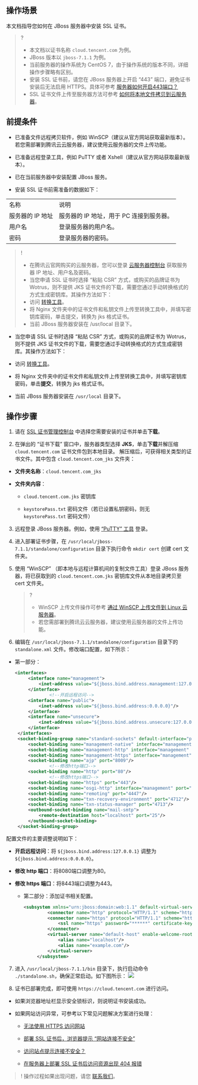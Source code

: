 ## 操作场景

本文档指导您如何在 JBoss 服务器中安装 SSL 证书。

>?
> 
> - 本文档以证书名称 `cloud.tencent.com` 为例。
> - JBoss 版本以 `jboss-7.1.1` 为例。
> - 当前服务器的操作系统为 CentOS 7，由于操作系统的版本不同，详细操作步骤略有区别。
> - 安装 SSL 证书前，请您在 JBoss 服务器上开启 “443” 端口，避免证书安装后无法启用 HTTPS。具体可参考 [服务器如何开启443端口？](https://intl.cloud.tencent.com/document/product/1007/36738)
> - SSL 证书文件上传至服务器方法可参考 [如何将本地文件拷贝到云服务器](https://intl.cloud.tencent.com/document/product/213/34821)。


## 前提条件
- 已准备文件远程拷贝软件，例如 WinSCP（建议从官方网站获取最新版本）。
若您需部署到腾讯云云服务器，建议使用云服务器的文件上传功能。

- 已准备远程登录工具，例如 PuTTY 或者 Xshell（建议从官方网站获取最新版本）。

- 已在当前服务器中安装配置 JBoss 服务。

- 安装 SSL 证书前需准备的数据如下：

<table>
<tr>
<td rowspan="1" colSpan="1" >名称</td>
<td rowspan="1" colSpan="1" >说明</td>
</tr>
<tr>
<td rowspan="1" colSpan="1" >服务器的 IP 地址</td>
<td rowspan="1" colSpan="1" >服务器的 IP 地址，用于 PC 连接到服务器。</td>
</tr>
<tr>
<td rowspan="1" colSpan="1" >用户名</td>
<td rowspan="1" colSpan="1" >登录服务器的用户名。</td>
</tr>
<tr>
<td rowspan="1" colSpan="1" >密码</td>
<td rowspan="1" colSpan="1" > 登录服务器的密码。</td>
</tr>
</table>


>!
> 
>   - 在腾讯云官网购买的云服务器，您可以登录 [云服务器控制台](https://console.cloud.tencent.com/cvm)  获取服务器 IP 地址、用户名及密码。
>   - 当您申请 SSL 证书时选择 “粘贴 CSR” 方式，或购买的品牌证书为 Wotrus，则不提供 JKS 证书文件的下载，需要您通过手动转换格式的方式生成密钥库。其操作方法如下： 
>   - 访问 [转换工具](https://myssl.com/cert_convert.html)。
>   - 将 Nginx 文件夹中的证书文件和私钥文件上传至转换工具中，并填写密钥库密码，单击提交，转换为 jks 格式证书。
>   - 当前 JBoss 服务器安装在 /usr/local 目录下。

- 当您申请 SSL 证书时选择 “粘贴 CSR” 方式，或购买的品牌证书为 Wotrus，则不提供 JKS 证书文件的下载，需要您通过手动转换格式的方式生成密钥库。其操作方法如下： 

- 访问 [转换工具](https://myssl.com/cert_convert.html)。

- 将 Nginx 文件夹中的证书文件和私钥文件上传至转换工具中，并填写密钥库密码，单击**提交**，转换为 jks 格式证书。

- 当前 JBoss 服务器安装在 `/usr/local` 目录下。


## 操作步骤
1. 请在 [SSL 证书管理控制台](https://console.cloud.tencent.com/ssl) 中选择您需要安装的证书并单击**下载**。

2. 在弹出的 “证书下载” 窗口中，服务器类型选择 **JKS**，单击**下载**并解压缩 `cloud.tencent.com` 证书文件包到本地目录。
解压缩后，可获得相关类型的证书文件。其中包含 `cloud.tencent.com_jks` 文件夹：

  - **文件夹名称**：`cloud.tencent.com_jks`

  - **文件夹内容**：

    - `cloud.tencent.com.jks` 密钥库

    - `keystorePass.txt` 密码文件（若已设置私钥密码，则无 `keystorePass.txt` 密码文件）

3. 远程登录 JBoss 服务器。例如，使用 [“PuTTY” 工具](https://intl.cloud.tencent.com/document/product/213/32502) 登录。

4. 进入部署证书步骤，在 `/usr/local/jboss-7.1.1/standalone/configuration` 目录下执行命令 `mkdir cert` 创建 cert 文件夹。

5. 使用 “WinSCP” （即本地与远程计算机间的复制文件工具）登录 JBoss 服务器，将已获取到的 `cloud.tencent.com.jks` 密钥库文件从本地目录拷贝至 cert 文件夹。
   

   >?
   > 
   >   - WinSCP 上传文件操作可参考 [通过 WinSCP 上传文件到 Linux 云服务器](https://intl.cloud.tencent.com/document/product/213/2131)。
   >   - 若您需部署到腾讯云云服务器，建议使用云服务器的文件上传功能。


6. 编辑在 `/usr/local/jboss-7.1.1/standalone/configuration` 目录下的 `standalone.xml` 文件。修改端口配置，如下所示：

  - 第一部分：

      ``` xml
      <interfaces>
           <interface name="management">
               <inet-address value="${jboss.bind.address.management:127.0.0.1}"/>
           </interface>
                   <!--开启远程访问-->
           <interface name="public">
               <inet-address value="${jboss.bind.address:0.0.0.0}"/>
           </interface>
           <interface name="unsecure">
               <inet-address value="${jboss.bind.address.unsecure:127.0.0.1}"/>
           </interface>
       </interfaces>
       <socket-binding-group name="standard-sockets" default-interface="public" port-offset="${jboss.socket.binding.port-offset:0}">
           <socket-binding name="management-native" interface="management" port="${jboss.management.native.port:9999}"/>
           <socket-binding name="management-http" interface="management" port="${jboss.management.http.port:9990}"/>
           <socket-binding name="management-https" interface="management" port="${jboss.management.https.port:9443}"/>
           <socket-binding name="ajp" port="8009"/>
                   <!--修改http端口-->
           <socket-binding name="http" port="80"/>
                   <!--修改https端口-->
           <socket-binding name="https" port="443"/>
           <socket-binding name="osgi-http" interface="management" port="8090"/>
           <socket-binding name="remoting" port="4447"/>
           <socket-binding name="txn-recovery-environment" port="4712"/>
           <socket-binding name="txn-status-manager" port="4713"/>
           <outbound-socket-binding name="mail-smtp">
               <remote-destination host="localhost" port="25"/>
           </outbound-socket-binding>
       </socket-binding-group>
      ```




配置文件的主要调整说明如下：

- **开启远程访问**：将 `${jboss.bind.address:127.0.0.1}` 调整为 `${jboss.bind.address:0.0.0.0}`。
- **修改 http 端口**：将8080端口调整为80。
- **修改 https 端口**：将8443端口调整为443。




  - 第二部分：添加证书相关配置。

      ``` xml
      <subsystem xmlns="urn:jboss:domain:web:1.1" default-virtual-server="default-host" native="false">
               <connector name="http" protocol="HTTP/1.1" scheme="http" socket-binding="http"/>
               <connector name="https" protocol="HTTP/1.1" scheme="https" socket-binding="https" secure="true">
                   <ssl name="https" password="******" certificate-key-file="../standalone/configuration/cert/cloud.tencent.com.jks" cipher-suite="TLS_RSA_WITH_AES_256_CBC_SHA,TLS_DHE_RSA_WITH_AES_256_CBC_SHA,TLS_DHE_DSS_WITH_AES_128_CBC_SHA,SSL_RSA_WITH_3DES_EDE_CBC_SHA,SSL_DHE_RSA_WITH_3DES_EDE_CBC_SHA,SSL_DHE_DSS_WITH_3DES_EDE_CBC_SHA" protocol="TLSv1,TLSv1.1,TLSv1.2"/>
               </connector>
               <virtual-server name="default-host" enable-welcome-root="true">
                   <alias name="localhost"/>
                   <alias name="example.com"/>
               </virtual-server>
           </subsystem>
      ```




7. 进入 `/usr/local/jboss-7.1.1/bin` 目录下，执行启动命令 `./standalone.sh`，确保正常启动。如下图所示：
![](https://staticintl.cloudcachetci.com/yehe/backend-news/UuQv190_00000000.png)

8. 证书已部署完成，即可使用 `https://cloud.tencent.com` 进行访问。

- 如果浏览器地址栏显示安全锁标识，则说明证书安装成功。

- 如果网站访问异常，可参考以下常见问题解决方案进行处理：

    - [无法使用 HTTPS 访问网站](https://intl.cloud.tencent.com/document/product/1007/39821)

    - [部署 SSL 证书后，浏览器提示 “网站连接不安全”](https://intl.cloud.tencent.com/document/product/1007/40674)

    - [访问站点提示连接不安全？](https://intl.cloud.tencent.com/document/product/1007/30184)

    - [在服务器上部署 SSL 证书后访问资源出现 404 报错](https://intl.cloud.tencent.com/document/product/1007/39820)


>!
> 操作过程如果出现问题，请您 [联系我们](https://intl.cloud.tencent.com/document/product/1007/30951)。

